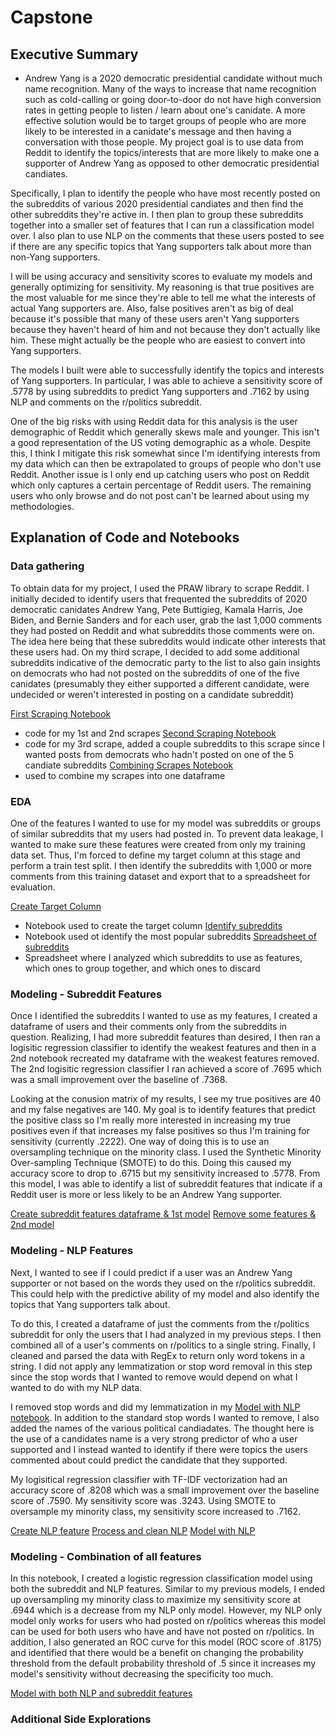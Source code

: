 # Capstone

## Executive Summary
- Andrew Yang is a 2020 democratic presidential candidate without much name recognition. Many of the ways to increase that name recognition such as cold-calling or going door-to-door do not have high conversion rates in getting people to listen / learn about one's canidate. A more effective solution would be to target groups of people who are more likely to be interested in a canidate's message and then having a conversation with those people. My project goal is to use data from Reddit to identify the topics/interests that are more likely to make one a supporter of Andrew Yang as opposed to other democratic presidential candiates.

Specifically, I plan to identify the people who have most recently posted on the subreddits of various 2020 presidential candiates  and then find the other subreddits they're active in. I then plan to group these subreddits together into a smaller set of features that I can run a classification model over. I also plan to use NLP on the comments that these users posted to see if there are any specific topics that Yang supporters talk about more than non-Yang supporters.

I will be using accuracy and sensitivity scores to evaluate my models and generally optimizing for sensitivity. My reasoning is that true positives are the most valuable for me since they're able to tell me what the interests of actual Yang supporters are. Also, false positives aren't as big of deal because it's possible that many of these users aren't Yang supporters because they haven't heard of him and not because they don't actually like him. These might actually be the people who are easiest to convert into Yang supporters.

The models I built were able to successfully identify the topics and interests of Yang supporters. In particular, I was able to achieve a sensitivity score of .5778 by using subreddits to predict Yang supporters and .7162 by using NLP and comments on the r/politics subreddit.

One of the big risks with using Reddit data for this analysis is the user demographic of Reddit which generally skews male and younger. This isn't a good representation of the US voting demographic as a whole. Despite this, I think I mitigate this risk somewhat since I'm identifying interests from my data which can then be extrapolated to groups of people who don't use Reddit. Another issue is I only end up catching users who post on Reddit which only captures a certain percentage of Reddit users. The remaining users who only browse and do not post can't be learned about using my methodologies.

## Explanation of Code and Notebooks

### Data gathering
To obtain data for my project, I used the PRAW library to scrape Reddit. I initially decided to identify users that frequented the subreddits of 2020 democratic canidates Andrew Yang, Pete Buttigieg, Kamala Harris, Joe Biden, and Bernie Sanders and for each user, grab the last 1,000 comments they had posted on Reddit and what subreddits those comments were on. The idea here being that these subreddits would indicate other interests that these users had. On my third scrape, I decided to add some additional subreddits indicative of the democratic party to the list to also gain insights on democrats who had not posted on the subreddits of one of the five canidates (presumably they either supported a different candidate, were undecided or weren't interested in posting on a candidate subreddit)

[First Scraping Notebook](First_Scraping_Notebook.ipynb)
- code for my 1st and 2nd scrapes
[Second Scraping Notebook](Second_Scraping_Notebook.ipynb)
- code for my 3rd scrape, added a couple subreddits to this scrape since I wanted posts from democrats who hadn't posted on one of the 5 candiate subreddits
[Combining Scrapes Notebook](Combine_Scrapes.ipynb)
- used to combine my scrapes into one dataframe

### EDA
One of the features I wanted to use for my model was subreddits or groups of similar subreddits that my users had posted in. To prevent data leakage, I wanted to make sure these features were created from only my training data set. Thus, I'm forced to define my target column at this stage and perform a train test split. I then identify the subreddits with 1,000 or more comments  from this training dataset and export that to a spreadsheet for evaluation.

[Create Target Column](Create_Target_Column.ipynb)
- Notebook used to create the target column
[Identify subreddits](Subreddit_Group)
- Notebook used ot identify the most popular subreddits
[Spreadsheet of subreddits](fin_subreddit_group.numbers)
- Spreadsheet where I analyzed which subreddits to use as features, which ones to group together, and which ones to discard

### Modeling - Subreddit Features
Once I identified the subreddits I wanted to use as my features, I created a dataframe of users and their comments only from the subreddits in question. Realizing, I had more subreddit features than desired, I then ran a logisitic regression classifier to identify the weakest features and then in a 2nd notebook recreated my dataframe with the weakest features removed. The 2nd logisitic regression classifier I ran achieved a score of .7695 which was a small improvement over the baseline of .7368.

Looking at the conusion matrix of my results, I see my true positives are 40 and my false negatives are 140. My goal is to identify features that predict the positive class so I'm really more interested in increasing my true positives even if that increases my false positives so thus I'm training for sensitivity (currently .2222). One way of doing this is to use an oversampling technique on the minority class. I used the Synthetic Minority Over-sampling Technique (SMOTE) to do this. Doing this caused my accuracy score to drop to .6715 but my sensitivity increased to .5778. From this model, I was able to identify a list of subreddit features that indicate if a Reddit user is more or less likely to be an Andrew Yang supporter.

[Create subreddit features dataframe & 1st model](Subreddit_Features_&_First_Model.ipynb)
[Remove some features & 2nd model](Remove_features_&_2nd_model.ipynb)

### Modeling - NLP Features
Next, I wanted to see if I could predict if a user was an Andrew Yang supporter or not based on the words they used on the r/politics subreddit. This could help with the predictive ability of my model and also identify the topics that Yang supporters talk about.

To do this, I created a dataframe of just the comments from the r/politics subreddit for only the users that I had analyzed in my previous steps. I then combined all of a user's comments on r/politics to a single string. Finally, I cleaned and parsed the data with RegEx to return only word tokens in a string. I did not apply any lemmatization or stop word removal in this step since the stop words that I wanted to remove would depend on what I wanted to do with my NLP data.

I removed stop words and did my lemmatization in my [Model with NLP notebook](NLP_model.ipynb). In addition to the standard stop words I wanted to remove, I also added the names of the various political candiadates. The thought here is the use of a candidates name is a very strong predictor of who a user supported and I instead wanted to identify if there were topics the users commented about could predict the candidate that they supported. 

My logisitical regression classifier with TF-IDF vectorization had an accuracy score of .8208 which was a small improvement over the baseline score of .7590. My sensitivity score was .3243. Using SMOTE to oversample my minority class, my sensitivity score increased to .7162.

[Create NLP feature](Create_NLP_features.ipynb)
[Process and clean NLP](Process_&_Clean_NLP.ipynb)
[Model with NLP](NLP_model.ipynb)

### Modeling - Combination of all features
In this notebook, I created a logistic regression classification model using both the subreddit and NLP features. Similar to my previous models, I ended up oversampling my minority class to maximize my sensitivity score at .6944 which is a decrease from my NLP only model. However, my NLP only model only works for users who had posted on r/politics whereas this model can be used for both users who have and have not posted on r/politics. In addition, I also generated an ROC curve for this model (ROC score of .8175) and identified that there would be a benefit on changing the probability threshold from the default probability threshold of .5 since it increases my model's sensitivity without decreasing the specificity too much.

[Model with both NLP and subreddit features](Model_subreddit_&_NLP.ipynb)

### Additional Side Explorations



